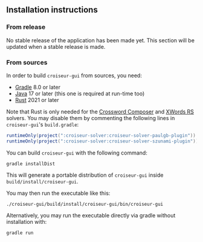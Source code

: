 <!--
SPDX-FileCopyrightText: 2023 Antoine Belvire
SPDX-License-Identifier: GPL-3.0-or-later
-->

## Installation instructions

### From release

No stable release of the application has been made yet. This section will be updated when a stable
release is made.

### From sources

In order to build `croiseur-gui` from sources, you need:

- [Gradle](https://gradle.org/) 8.0 or later
- [Java](https://adoptium.net/temurin/releases/) 17 or later (this one is required at run-time too)
- [Rust](https://www.rust-lang.org/tools/install) 2021 or later

Note that Rust is only needed for
the [Crossword Composer](../croiseur-solver/croiseur-solver-paulgb)
and [XWords RS](../croiseur-solver/croiseur-solver-szunami) solvers. You may disable them by
commenting the following lines in `croiseur-gui`'s `build.gradle`:

```gradle
runtimeOnly(project(":croiseur-solver:croiseur-solver-paulgb-plugin"))
runtimeOnly(project(":croiseur-solver:croiseur-solver-szunami-plugin"))
```

You can build `croiseur-gui` with the following command:

```shell
gradle installDist
```

This will generate a portable distribution of `croiseur-gui` inside `build/install/croiseur-gui`.

You may then run the executable like this:

```shell
./croiseur-gui/build/install/croiseur-gui/bin/croiseur-gui
```

Alternatively, you may run the executable directly via gradle without installation with:

```shell
gradle run
```
